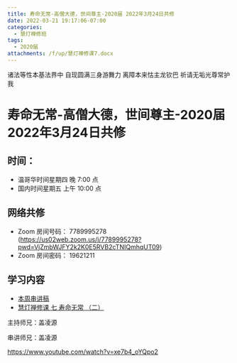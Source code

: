 ```yaml
---
title: 寿命无常-高僧大德，世间尊主-2020届 2022年3月24日共修
date: 2022-03-21 19:17:06-07:00
categories:
  - 慧灯禅修班
tags:
  - 2020届
attachments: /f/up/慧灯禅修课7.docx
---
```

诸法等性本基法界中 自现圆满三身游舞力 
离障本来怙主龙钦巴 祈请无垢光尊常护我

# 寿命无常-高僧大德，世间尊主-2020届 2022年3月24日共修

## 时间：

* 温哥华时间星期四 晚 7:00 点
* 国内时间星期五 上午 10:00 点

## 网络共修
* Zoom 房间号码： 7789995278 (<https://us02web.zoom.us/j/7789995278?pwd=VjZmbWJFY2k2K0E5RVB2cTNIQmhqUT09>)
* Zoom 房间密码： 19621211

## 学习内容

* [本周串讲稿](https://s3.ca-central-1.wasabisys.com/hddata/f.huidengchanxiu.net/hdv/f/up/慧灯禅修课7.docx)
* [慧灯禅修课 七 寿命无常 （二）](https://www.youtube.com/watch?v=CUX0FKOCIBM&ab_channel=%E6%85%A7%E7%81%AF%E4%B9%8B%E5%85%89%E7%BD%91%E7%AB%99) 

主持师兄：盖凌源

串讲师兄：盖凌源

<https://www.youtube.com/watch?v=xe7b4_oYQpo2>